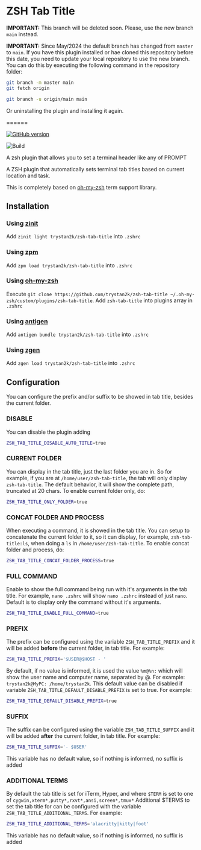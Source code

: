 # ZSH Tab Title

**IMPORTANT:** This branch will be deleted soon. Please, use the new branch `main` instead.

**IMPORTANT:** Since May/2024 the default branch has changed from `master` to `main`. If you have this plugin installed or hae cloned this repository before this date, you need to update your local repository to use the new branch. You can do this by executing the following command in the repository folder:

```sh
git branch -m master main
git fetch origin

git branch -u origin/main main
```

Or uninstalling the plugin and installing it again.

**======**

[![GitHub version](https://badge.fury.io/gh/trystan2k%2Fzsh-tab-title.svg)](https://badge.fury.io/gh/trystan2k%2Fzsh-tab-title)

![Build](https://github.com/trystan2k/zsh-tab-title/workflows/CI-workflow/badge.svg)

A zsh plugin that allows you to set a terminal header like any of PROMPT

A ZSH plugin that automatically sets terminal tab titles based on current location and task.

This is completely based on [oh-my-zsh](https://github.com/ohmyzsh/ohmyzsh/blob/master/lib/termsupport.zsh) term support library.

## Installation

### Using [zinit](https://github.com/zdharma/zinit)

Add `zinit light trystan2k/zsh-tab-title` into `.zshrc`

### Using [zpm](https://github.com/zpm-zsh/zpm)

Add `zpm load trystan2k/zsh-tab-title` into `.zshrc`

### Using [oh-my-zsh](https://github.com/robbyrussell/oh-my-zsh)

Execute `git clone https://github.com/trystan2k/zsh-tab-title ~/.oh-my-zsh/custom/plugins/zsh-tab-title`. Add `zsh-tab-title` into plugins array in `.zshrc`

### Using [antigen](https://github.com/zsh-users/antigen)

Add `antigen bundle trystan2k/zsh-tab-title` into `.zshrc`

### Using [zgen](https://github.com/tarjoilija/zgen)

Add `zgen load trystan2k/zsh-tab-title` into `.zshrc`

## Configuration

You can configure the prefix and/or suffix to be showed in tab title, besides the current folder.

### DISABLE

You can disable the plugin adding

```sh
ZSH_TAB_TITLE_DISABLE_AUTO_TITLE=true
```

### CURRENT FOLDER

You can display in the tab title, just the last folder you are in. So for example, if you are at `/home/user/zsh-tab-title`, the tab will only display `zsh-tab-title`. The default behavior, it will show the complete path, truncated at 20 chars. To enable current folder only, do:

```sh
ZSH_TAB_TITLE_ONLY_FOLDER=true
```

### CONCAT FOLDER AND PROCESS

When executing a command, it is showed in the tab title. You can setup to concatenate the current folder to it, so it can display, for example, `zsh-tab-title:ls`, when doing a `ls` in `/home/user/zsh-tab-title`. To enable concat folder and process, do:

```sh
ZSH_TAB_TITLE_CONCAT_FOLDER_PROCESS=true
```

### FULL COMMAND

Enable to show the full command being run with it's arguments in the tab title. For example, ``nano .zshrc`` will show ``nano .zshrc`` instead of just ``nano``. Default is to display only the command without it's arguments.

```sh
ZSH_TAB_TITLE_ENABLE_FULL_COMMAND=true
```

### PREFIX

The prefix can be configured using the variable `ZSH_TAB_TITLE_PREFIX` and it will be added **before** the current folder, in tab title. For example:

```sh
ZSH_TAB_TITLE_PREFIX='$USER@$HOST - '
```

By default, if no value is informed, it is used the value `%m@%n:` which will show the user name and computer name, separated by @. For example: `trystan2k@MyPC: /home/trystan2k`. This default value can be disabled if variable `ZSH_TAB_TITLE_DEFAULT_DISABLE_PREFIX` is set to true. For example:

```sh
ZSH_TAB_TITLE_DEFAULT_DISABLE_PREFIX=true
```

### SUFFIX

The suffix can be configured using the variable `ZSH_TAB_TITLE_SUFFIX` and it will be added **after** the current folder, in tab title. For example:

```sh
ZSH_TAB_TITLE_SUFFIX='- $USER'
```

This variable has no default value, so if nothing is informed, no suffix is added

### ADDITIONAL TERMS

By default the tab title is set for iTerm, Hyper, and where ``$TERM`` is set to one of ``cygwin,xterm*,putty*,rxvt*,ansi,screen*,tmux*``
Additional $TERMS to set the tab title for can be configured with the variable ``ZSH_TAB_TITLE_ADDITIONAL_TERMS``. For example:

```sh
ZSH_TAB_TITLE_ADDITIONAL_TERMS='alacritty|kitty|foot'
```

This variable has no default value, so if nothing is informed, no suffix is added
